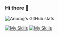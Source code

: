 ### Hi there 👋

![Anurag's GitHub stats](https://github-readme-stats.vercel.app/api?username=giita-shingo&show_icons=true&theme=cobalt)

[![My Skills](https://skillicons.dev/icons?i=linux&theme=light)](https://skillicons.dev)
[![My Skills](https://skillicons.dev/icons?i=aws)](https://skillicons.dev)
